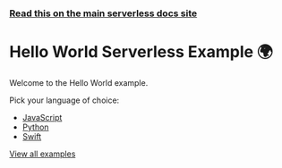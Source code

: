 <!--
title: Hello World Example
menuText: Hello World Example
description: Example of creating Hello World functions with the Serverless framework
layout: Doc
-->

<!-- DOCS-SITE-LINK:START automatically generated  -->
### [Read this on the main serverless docs site](https://www.serverless.com/framework/docs/providers/openwhisk/examples/hello-world/)
<!-- DOCS-SITE-LINK:END -->

# Hello World Serverless Example 🌍

Welcome to the Hello World example.

Pick your language of choice:

* [JavaScript](./node)
* [Python](./python)
* [Swift](./swift)

[View all examples](https://www.serverless.com/framework/docs/providers/openwhisk/examples/)

